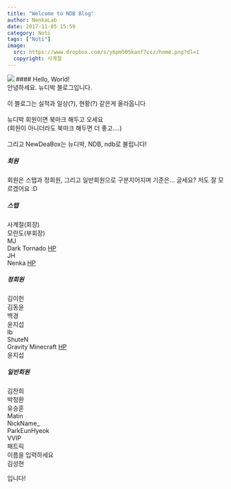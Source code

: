```yaml
---
title: "Welcome to NDB Blog"
author: NenkaLab
date: 2017-11-05 15:59
category: Noti
tags: ["Noti"]
image:
  src: https://www.dropbox.com/s/y6pm505kanf7ccz/home.png?dl=1
  copyright: 사계절
---
```

<img src='https://www.dropbox.com/s/qv0ia871qdtmeuo/NewdeaBox_Group_Logo.png?dl=1'>
#### Hello, World!
<br>
안녕하세요. 뉴디박 블로그입니다. <br>
<br>
이 블로그는 실적과 일상(?), 현황(?) 같은게 올라옵니다 <br>
<br>
뉴디박 회원이면 북마크 해두고 오세요 <br>
(회원이 아니더라도 북마크 해두면 더 좋고....) <br>
<br>
그리고 NewDeaBox는 뉴디박, NDB, ndb로 불립니다!<br>

##### 회원
회원은 스탭과 정회원, 그리고 일반회원으로 구분지어지며 기준은... 글세요? 저도 잘 모르겠어요 :D

##### 스탭
사계절(회장) <br>
모란도(부회장) <br>
MJ <br>
Dark Tornado [HP](http://darktornado.dothome.co.kr) <br>
JH <br>
Nenka [HP](https://nenkalab.github.io/nenkalab/) <br>

##### 정회원
김이헌 <br>
김동윤 <br>
백경 <br>
윤지섭 <br>
Ib <br>
ShuteN <br>
Gravity Minecraft [HP](http://gravitymc.kro.kr) <br>
윤지섭 <br>

##### 일반회원
김찬희 <br>
박정환 <br>
유승훈 <br>
Matin <br>
NickName_ <br>
ParkEunHyeok <br>
VVIP <br>
패트릭 <br>
이름을 입력하세요 <br>
김성현 <br>

입니다!

